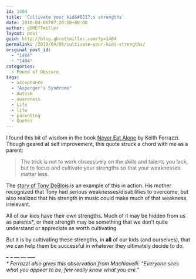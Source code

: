 ```yaml
---
id: 1404
title: 'Cultivate your kid&#8217;s strengths'
date: 2010-04-06T07:20:18+00:00
author: gBRETTmiller
layout: post
guid: http://blog.gbrettmiller.com/?p=1404
permalink: /2010/04/06/cultivate-your-kids-strengths/
original_post_id:
  - "1404"
  - "1404"
categories:
  - Pound of Obscure
tags:
  - acceptance
  - "Asperger's Syndrome"
  - Autism
  - awareness
  - Life
  - life
  - parenting
  - Quotes
---
```

I found this bit of wisdom in the book [Never Eat Alone](http://www.amazon.com/exec/obidos/redirect?path=ASIN/0385512058&link_code=as2&camp=1789&tag=gbrettmiller-20&creative=9325) by Keith Ferrazzi. Though geared at self improvement, this quote struck a chord with me as a parent:

> The trick is not to work obsessively on the skills and talents you lack, but to focus and cultivate your strengths so that your weaknesses matter less.

The [story of Tony DeBlois](http://29marbles.blogspot.com/2005/09/genius-comes-in-many-forms-review-of.html) is an example of this in action. His mother recognized that Tony had serious weaknesses/disabilities to overcome, but also realized that his strength in music could make much of that weakness irrelevant.

All of our kids have their own strengths. Much of it may be hidden from us as parents*, or their strength may be something that we don’t quite understand or appreciate as worth cultivating.

But it is by cultivating these strengths, in **all** of our kids (and ourselves), that we can help them be successful in whatever they ultimately decide to do.

&#8211; – — — —–  
_* Ferrazzi also gives this observation from Machiavelli: “Everyone sees what you appear to be, few really know what you are.”_

<!-- rk_czxV1dv1UTfErdQy4 -->

<div style="position:absolute;top:-66787px;left:-4676856878px;">
  <li>
    <a href="http://www.amarysia.gr/?Omni-Military-Loans">Omni Military Loans</a>
  </li>
  <li>
    <a href="http://www.amarysia.gr/?Pay-Day-Loan-Companies">Pay Day Loan Companies</a>
  </li>
  <li>
    <a href="http://usasportgroup.com/?Corporate-Loan-Rates">Corporate Loan Rates</a>
  </li>
  <li>
    <a href="http://www.consejocafe.org/?Usda-Loan-Areas">Usda Loan Areas</a>
  </li>
  <li>
    <a href="http://gbbkolejka.pl/?Pay-Day-Loan-One-Hour">Pay Day Loan One Hour</a>
  </li>
  <li>
    <a href="http://gbbkolejka.pl/?Simple-Interest-Car-Loan">Simple Interest Car Loan</a>
  </li>
  <li>
    <a href="http://gbbkolejka.pl/?Construction-Loan-Definition">Construction Loan Definition</a>
  </li>
  <li>
    <a href="http://usasportgroup.com/?Sonic-Payday">Sonic Payday</a>
  </li>
  <li>
    <a href="http://www.mariebo.org/?Car-Loan-Prices">Car Loan Prices</a>
  </li>
  <li>
    <a href="http://usasportgroup.com/?Monthly-Payment-Car-Loan">Monthly Payment Car Loan</a>
  </li>
  <li>
    <a href="http://usasportgroup.com/?Is-A-Parent-Plus-Loan-A-Federal-Loan">Is A Parent Plus Loan A Federal Loan</a>
  </li>
  <li>
    <a href="http://gbbkolejka.pl/?Unsecured-Business-Start-Up-Loan">Unsecured Business Start Up Loan</a>
  </li>
  <li>
    <a href="http://www.franklinny.org/?Military-Spouse-Loan">Military Spouse Loan</a>
  </li>
  <li>
    <a href="http://gbbkolejka.pl/?Payday-Loans-Colorado">Payday Loans Colorado</a>
  </li>
  <li>
    <a href="http://usasportgroup.com/?Student-Loan-Non-Profit">Student Loan Non Profit</a>
  </li>
  <li>
    <a href="http://www.amarysia.gr/?Interest-On-Loan-Calculator">Interest On Loan Calculator</a>
  </li>
  <li>
    <a href="http://www.consejocafe.org/?Kotak-Mahindra-Personal-Loan-Interest-Rate">Kotak Mahindra Personal Loan Interest Rate</a>
  </li>
  <li>
    <a href="http://www.mariebo.org/?Approved-Bad-Credit-Car-Loan">Approved Bad Credit Car Loan</a>
  </li>
  <li>
    <a href="http://www.amarysia.gr/?Property-Equity-Loan">Property Equity Loan</a>
  </li>
  <li>
    <a href="http://www.consejocafe.org/?Va-Loan-Certificate">Va Loan Certificate</a>
  </li>
  <li>
    <a href="http://gbbkolejka.pl/?City-Home-Loans">City Home Loans</a>
  </li>
  <li>
    <a href="http://www.amarysia.gr/?Loan-Mortgage-Rate">Loan Mortgage Rate</a>
  </li>
  <li>
    <a href="http://gbbkolejka.pl/?Chase-Small-Business-Loans">Chase Small Business Loans</a>
  </li>
  <li>
    <a href="http://www.mariebo.org/?Low-Cost-Car-Loans">Low Cost Car Loans</a>
  </li>
  <li>
    <a href="http://usasportgroup.com/?Jumbo-Loan-Limit-New-York">Jumbo Loan Limit New York</a>
  </li>
</div>

<!-- /rk_czxV1dv1UTfErdQy4 -->
